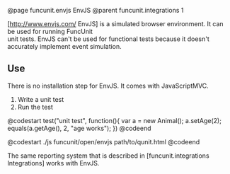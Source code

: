 @page funcunit.envjs EnvJS
@parent funcunit.integrations 1

[http://www.envjs.com/ EnvJS] is a simulated browser environment. It can be used for running FuncUnit  
unit tests. EnvJS can't be used for functional tests because it doesn't accurately implement event 
simulation.

## Use

There is no installation step for EnvJS. It comes with JavaScriptMVC.

1. Write a unit test
1. Run the test

@codestart
test("unit test", function(){
  var a = new Animal();
  a.setAge(2);
  equals(a.getAge(), 2, "age works");
})
@codeend

@codestart
./js funcunit/open/envjs path/to/qunit.html
@codeend

The same reporting system that is described in [funcunit.integrations Integrations] works with EnvJS.